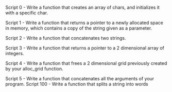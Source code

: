 Script 0 - Write a function that creates an array of chars, and initializes it with a specific char.

Script 1 - Write a function that returns a pointer to a newly allocated space in memory, which contains a copy of the string given as a parameter.

Script 2 - Write a function that concatenates two strings.

Script 3 - Write a function that returns a pointer to a 2 dimensional array of integers.

Script 4 - Write a function that frees a 2 dimensional grid previously created by your alloc_grid function.

Script 5 - Write a function that concatenates all the arguments of your program.
Script 100 - Write a function that splits a string into words